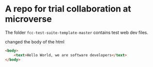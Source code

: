 # A repo for trial collaboration at microverse
The folder `fcc-test-suite-template-master` contains test web dev files. 

changed the body of the html

```html
<body>
	<text>Hello World, we are software developers</text>
</body>
```
